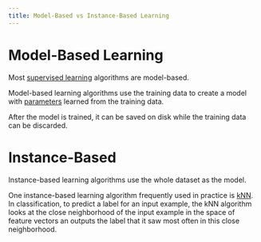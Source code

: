 ```yaml
---
title: Model-Based vs Instance-Based Learning
---
```


# Model-Based Learning
Most [supervised learning](/machine-learning-foundations/supervised-learning) algorithms are model-based.

Model-based learning algorithms use the training data to create a model with [parameters](/machine-learning-foundations/parameters-and-hyperparameters) learned from the training data.

After the model is trained, it can be saved on disk while the training data can be discarded.

# Instance-Based
Instance-based learning algorithms use the whole dataset as the model.

One instance-based learning algorithm frequently used in practice is [kNN](/machine-learning-foundations/k-nearest-neighbors). In classification, to predict a label for an input example, the kNN algorithm looks at the close neighborhood of the input example in the space of feature vectors an outputs the label that it saw most often in this close neighborhood.
